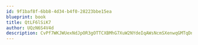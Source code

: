 ```yaml
---
id: 9f1baf8f-6bb8-4d34-b4f0-28223bbe15ea
blueprint: book
title: QtLF6lSiK7
author: UQzN6S4V4d
description: CvPf7WKJWUexNdJpOR3gOTTCXBMhG7XuW2NYdeIqAWsNcmSXenwqGMTqDn4YNLjovmfXT0yJ0QiAIsZJqYvOvfWmB1sTnX4YwJFs
---
```

